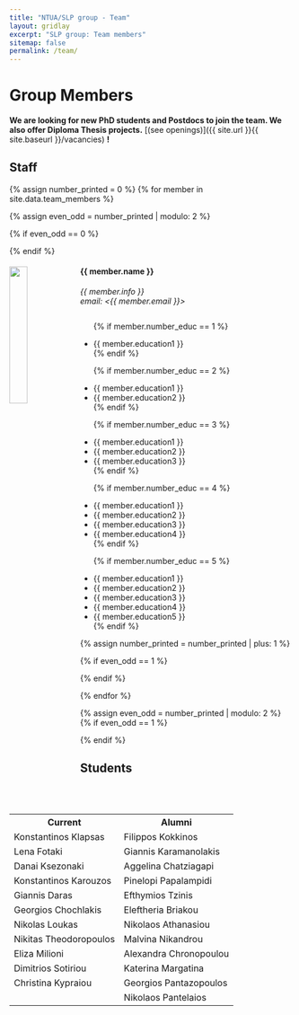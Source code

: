 ```yaml
---
title: "NTUA/SLP group - Team"
layout: gridlay
excerpt: "SLP group: Team members"
sitemap: false
permalink: /team/
---
```


# Group Members

 **We are  looking for new PhD students and Postdocs to join the team. We also offer Diploma Thesis projects.** [(see openings)]({{ site.url }}{{ site.baseurl }}/vacancies) **!**

## Staff
{% assign number_printed = 0 %}
{% for member in site.data.team_members %}

{% assign even_odd = number_printed | modulo: 2 %}

{% if even_odd == 0 %}
<div class="row">
{% endif %}

<div class="col-sm-6 clearfix">
  <img src="{{ site.url }}{{ site.baseurl }}/images/teampic/{{ member.photo }}" class="img-responsive" width="25%" style="float: left" />
  <h4>{{ member.name }}</h4>
  <i>{{ member.info }}<br>email: <{{ member.email }}></i>
  <ul style="overflow: hidden">
  
  {% if member.number_educ == 1 %}
  <li> {{ member.education1 }} </li>
  {% endif %}
  
  {% if member.number_educ == 2 %}
  <li> {{ member.education1 }} </li>
  <li> {{ member.education2 }} </li>
  {% endif %}
  
  {% if member.number_educ == 3 %}
  <li> {{ member.education1 }} </li>
  <li> {{ member.education2 }} </li>
  <li> {{ member.education3 }} </li>
  {% endif %}
  
  {% if member.number_educ == 4 %}
  <li> {{ member.education1 }} </li>
  <li> {{ member.education2 }} </li>
  <li> {{ member.education3 }} </li>
  <li> {{ member.education4 }} </li>
  {% endif %}
 
  {% if member.number_educ == 5 %}
  <li> {{ member.education1 }} </li>
  <li> {{ member.education2 }} </li>
  <li> {{ member.education3 }} </li>
  <li> {{ member.education4 }} </li>
  <li> {{ member.education5 }} </li>
  {% endif %}
  
  </ul>
</div>

{% assign number_printed = number_printed | plus: 1 %}

{% if even_odd == 1 %}
</div>
{% endif %}

{% endfor %}

{% assign even_odd = number_printed | modulo: 2 %}
{% if even_odd == 1 %}
</div>
{% endif %}


## Students
<table align="center" style="width:100%">
<tr><th>Current</th>
    <th>Alumni</th> 
  </tr>
  <tr>
    <td>Konstantinos Klapsas</td>
    <td>Filippos Kokkinos</td>
  </tr>
  <tr>
    <td>Lena Fotaki</td>
    <td>Giannis Karamanolakis</td>
  </tr>
  <tr>
    <td>Danai Ksezonaki</td>
    <td>Aggelina Chatziagapi</td>
  </tr>
  <tr>
    <td>Konstantinos Karouzos</td>
    <td>Pinelopi Papalampidi </td>
  </tr>
  <tr>
    <td>Giannis Daras</td>
    <td>Efthymios Tzinis</td>
  </tr>
  <tr>
    <td>Georgios Chochlakis</td>
    <td>Eleftheria Briakou</td>
  </tr>
  <tr>
    <td>Nikolas Loukas</td>
    <td>Nikolaos Athanasiou</td>
  </tr>
  <tr>
    <td>Nikitas Theodoropoulos</td>
    <td>Malvina Nikandrou</td>
  </tr>
  <tr>
    <td>Eliza Milioni</td>
    <td>Alexandra Chronopoulou</td>
  </tr>
  <tr>
    <td>Dimitrios Sotiriou</td>
    <td>Katerina Margatina</td>
  </tr>
  <tr>
    <td>Christina Kypraiou</td>
    <td>Georgios Pantazopoulos</td>
  </tr>
  <tr>
    <td></td>
    <td>Nikolaos Pantelaios</td>
  </tr>

</table>

